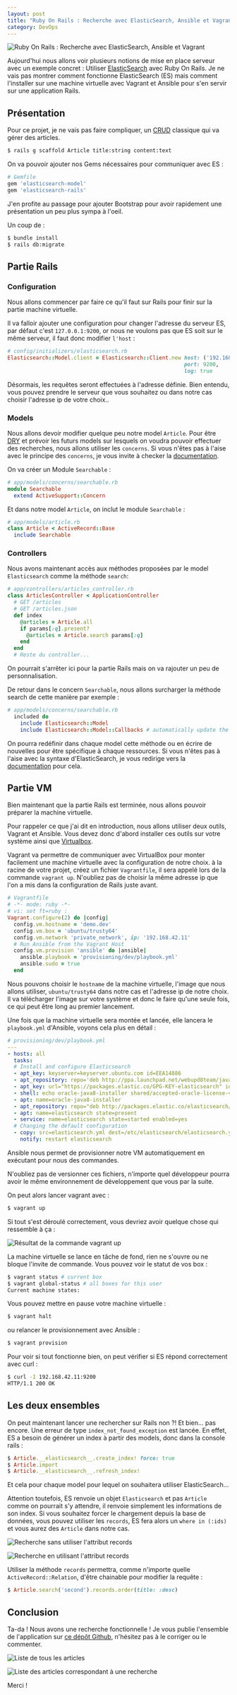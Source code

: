 ```yaml
---
layout: post
title: "Ruby On Rails : Recherche avec ElasticSearch, Ansible et Vagrant"
category: DevOps
---
```

![Ruby On Rails : Recherche avec ElasticSearch, Ansible et Vagrant](rails-es-ansible-vagrant.jpg)

Aujourd'hui nous allons voir plusieurs notions de mise en place serveur avec un exemple concret : Utiliser [ElasticSearch](https://www.elastic.co/guide/index.html) avec Ruby On Rails. Je ne vais pas montrer comment fonctionne ElasticSearch (ES) mais comment l'installer sur une machine virtuelle avec Vagrant et Ansible pour s'en servir sur une application Rails.

## Présentation

Pour ce projet, je ne vais pas faire compliquer, un [CRUD](https://fr.wikipedia.org/wiki/CRUD) classique qui va gérer des articles.

```bash
$ rails g scaffold Article title:string content:text
```

On va pouvoir ajouter nos Gems nécessaires pour communiquer avec ES :

```ruby
# Gemfile
gem 'elasticsearch-model'
gem 'elasticsearch-rails'
```

J'en profite au passage pour ajouter Bootstrap pour avoir rapidement une présentation un peu plus sympa à l'oeil.

Un coup de :

```bash
$ bundle install
$ rails db:migrate
```

## Partie Rails

### Configuration

Nous allons commencer par faire ce qu'il faut sur Rails pour finir sur la partie machine virtuelle.

Il va falloir ajouter une configuration pour changer l'adresse du serveur ES, par défaut c'est `127.0.0.1:9200`, or nous ne voulons pas que ES soit sur le même serveur, il faut donc modifier `l'host` :

```ruby
# config/initializers/elasticsearch.rb
Elasticsearch::Model.client = Elasticsearch::Client.new host: ('192.168.42.11'),
                                                        port: 9200,
                                                        log: true
```

Désormais, les requêtes seront effectuées à l'adresse définie. Bien entendu, vous pouvez prendre le serveur que vous souhaitez ou dans notre cas choisir l'adresse ip de votre choix..

### Models

Nous allons devoir modifier quelque peu notre model `Article`. Pour être [DRY](https://en.wikipedia.org/wiki/Don%27t_repeat_yourself) et prévoir les futurs models sur lesquels on voudra pouvoir effectuer des recherches, nous allons utiliser les `concerns`. Si vous n'êtes pas à l'aise avec le principe des `concerns`, je vous invite à checker la [documentation](https://api.rubyonrails.org/classes/ActiveSupport/Concern.html).

On va créer un Module `Searchable` :

```ruby
# app/models/concerns/searchable.rb
module Searchable
  extend ActiveSupport::Concern
```

Et dans notre model `Article`, on inclut le module `Searchable` :

```ruby
# app/models/article.rb
class Article < ActiveRecord::Base
  include Searchable
```

### Controllers

Nous avons maintenant accès aux méthodes proposées par le model `Elasticsearch` comme la méthode `search`:

```ruby
# app/controllers/articles_controller.rb
class ArticlesController < ApplicationController
  # GET /articles
  # GET /articles.json
  def index
    @articles = Article.all
    if params[:q].present?
      @articles = Article.search params[:q]
    end
  end
  # Reste du controller...
```

On pourrait s'arrêter ici pour la partie Rails mais on va rajouter un peu de personnalisation.

De retour dans le concern `Searchable`, nous allons surcharger la méthode search de cette manière par exemple :

```ruby
# app/models/concerns/searchable.rb
  included do
    include Elasticsearch::Model
    include Elasticsearch::Model::Callbacks # automatically update the index whenever the record changes
```

On pourra redéfinir dans chaque model cette méthode ou en écrire de nouvelles pour être spécifique à chaque ressources. Si vous n'êtes pas à l'aise avec la syntaxe d'ElasticSearch, je vous redirige vers la [documentation](https://www.elastic.co/guide/en/elasticsearch/reference/current/getting-started.html) pour cela.

## Partie VM

Bien maintenant que la partie Rails est terminée, nous allons pouvoir préparer la machine virtuelle.

Pour rappeler ce que j'ai dit en introduction, nous allons utiliser deux outils, Vagrant et Ansible. Vous devez donc d'abord installer ces outils sur votre système ainsi que [Virtualbox](https://www.virtualbox.org).

Vagrant va permettre de communiquer avec VirtualBox pour monter facilement une machine virtuelle avec la configuration de notre choix. à la racine de votre projet, créez un fichier `Vagrantfile`, il sera appelé lors de la commande `vagrant up`. N'oubliez pas de choisir la même adresse ip que l'on a mis dans la configuration de Rails juste avant.

```ruby
# Vagrantfile
# -*- mode: ruby -*-
# vi: set ft=ruby :
Vagrant.configure(2) do |config|
  config.vm.hostname = 'demo.dev'
  config.vm.box = 'ubuntu/trusty64'
  config.vm.network 'private_network', ip: '192.168.42.11'
  # Run Ansible from the Vagrant Host
  config.vm.provision 'ansible' do |ansible|
    ansible.playbook = 'provisioning/dev/playbook.yml'
    ansible.sudo = true
  end
```

Nous pouvons choisir le `hostname` de la machine virtuelle, l'image que nous allons utiliser, `ubuntu/trusty64` dans notre cas et l'adresse ip de notre choix. Il va télécharger l'image sur votre système et donc le faire qu'une seule fois, ce qui peut être long au premier lancement.

Une fois que la machine virtuelle sera montée et lancée, elle lancera le `playbook.yml` d'Ansible, voyons cela plus en détail :

```yaml
# provisioning/dev/playbook.yml
---
- hosts: all
  tasks:
  # Install and configure Elasticsearch
  - apt_key: keyserver=keyserver.ubuntu.com id=EEA14886
  - apt_repository: repo='deb http://ppa.launchpad.net/webupd8team/java/ubuntu trusty main' update_cache=yes
  - apt_key: url="https://packages.elastic.co/GPG-KEY-elasticsearch" id="D88E42B4"
  - shell: echo oracle-java8-installer shared/accepted-oracle-license-v1-1 select true | /usr/bin/debconf-set-selections
  - apt: name=oracle-java8-installer
  - apt_repository: repo="deb http://packages.elastic.co/elasticsearch/2.x/debian stable main" update_cache=yes
  - apt: name=elasticsearch state=present
  - service: name=elasticsearch state=started enabled=yes
  # Changing the default configuration
  - copy: src=elasticsearch.yml dest=/etc/elasticsearch/elasticsearch.yml
    notify: restart elasticsearch
```

Ansible nous permet de provisionner notre VM automatiquement en exécutant pour nous des commandes.

N'oubliez pas de versionner ces fichiers, n'importe quel développeur pourra avoir le même environnement de développement que vous par la suite.

On peut alors lancer vagrant avec :

```bash
$ vagrant up
```

Si tout s'est déroulé correctement, vous devriez avoir quelque chose qui ressemble à ça :

![Résultat de la commande vagrant up](ending-vagrant.jpg)

La machine virtuelle se lance en tâche de fond, rien ne s'ouvre ou ne bloque l'invite de commande. Vous pouvez voir le statut de vos box :

```bash
$ vagrant status # current box
$ vagrant global-status # all boxes for this user
Current machine states:
```

Vous pouvez mettre en pause votre machine virtuelle :

```bash
$ vagrant halt
```

ou relancer le provisionnement avec Ansible :

```bash
$ vagrant provision
```

Pour voir si tout fonctionne bien, on peut vérifier si ES répond correctement avec curl :

```bash
$ curl -I 192.168.42.11:9200
HTTP/1.1 200 OK
```

## Les deux ensembles

On peut maintenant lancer une rechercher sur Rails non ?! Et bien... pas encore. Une erreur de type `index_not_found_exception` est lancée. En effet, ES a besoin de générer un index à partir des models, donc dans la console rails :

```ruby
$ Article.__elasticsearch__.create_index! force: true
$ Article.import
$ Article.__elasticsearch__.refresh_index!
```

Et cela pour chaque model pour lequel on souhaitera utiliser ElasticSearch...

Attention toutefois, ES renvoie un objet `Elasticsearch` et pas `Article` comme on pourrait s'y attendre, il renvoie simplement les informations de son index. Si vous souhaitez forcer le chargement depuis la base de données, vous pouvez utiliser les `records`, ES fera alors un `where in (:ids)` et vous aurez des `Article` dans notre cas.

![Recherche sans utiliser l'attribut records](es-model.jpg)

![Recherche en utilisant l'attribut records](es-records.jpg)

Utiliser la méthode `records` permettra, comme n'importe quelle `ActiveRecord::Relation`, d'être chainable pour modifier la requête :

```ruby
$ Article.search('second').records.order(title: :desc)
```

## Conclusion

Ta-da ! Nous avons une recherche fonctionnelle ! Je vous publie l'ensemble de l'application sur [ce dépôt Github](https://github.com/guillaumebriday/Rails-elasticsearch-vagrant-ansible-demo), n'hésitez pas à le corriger ou le commenter.

![Liste de tous les articles](rails-es-all.jpg)

![Liste des articles correspondant à une recherche](rails-es-search.jpg)

Merci !
